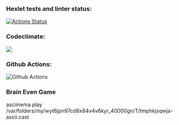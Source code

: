 ### Hexlet tests and linter status:
[![Actions Status](https://github.com/mmolostvova/frontend-project-lvl1/workflows/hexlet-check/badge.svg)](https://github.com/mmolostvova/frontend-project-lvl1/actions)

### Codeclimate:
<a href="https://codeclimate.com/github/codeclimate/codeclimate/maintainability"><img src="https://api.codeclimate.com/v1/badges/a99a88d28ad37a79dbf6/maintainability" /></a>

### Github Actions:
![Github Actions](https://github.com/mmolostvova/frontend-project-lvl1/.github/workflows/linter.yml/badge.svg?event=push)

### Brain Even Game
asciinema play /var/folders/my/wyt6jpn97cd6x84v4v6kyr_40000gn/T/tmphkjsqwja-ascii.cast

